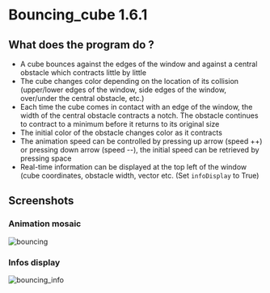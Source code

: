 # Bouncing_cube 1.6.1

## What does the program do ?
- A cube bounces against the edges of the window and against a central obstacle which contracts little by little
- The cube changes color depending on the location of its collision (upper/lower edges of the window, side edges of the window, over/under the central obstacle, etc.)
- Each time the cube comes in contact with an edge of the window, the width of the central obstacle contracts a notch. The obstacle continues to contract to a minimum before it returns to its original size
- The initial color of the obstacle changes color as it contracts
- The animation speed can be controlled by pressing up arrow (speed ++) or pressing down arrow (speed --), the initial speed can be retrieved by pressing space
- Real-time information can be displayed at the top left of the window (cube coordinates, obstacle width, vector etc. (Set `infoDisplay` to True)

## Screenshots
### Animation mosaic
![bouncing](https://user-images.githubusercontent.com/11463619/97807740-dcb2a500-1c62-11eb-8fbd-18d26d138d20.jpg)

### Infos display
![bouncing_info](https://user-images.githubusercontent.com/11463619/97807743-e20fef80-1c62-11eb-819d-89c5786ad166.jpg)
